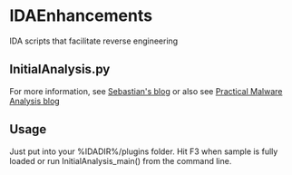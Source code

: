IDAEnhancements
===============

IDA scripts that facilitate reverse engineering


InitialAnalysis.py
-------

For more information, see [Sebastian's blog](http://malwaremuncher.blogspot.de/2012/10/enhancing-ida-pro-part-1-highlighting.html)
or also see [Practical Malware Analysis blog](https://practicalmalwareanalysis.com/2012/03/25/decorating-your-disassembly/)

Usage
--------------
Just put into your %IDADIR%/plugins folder.  Hit F3 when sample is fully loaded or run InitialAnalysis_main() from the command line.
